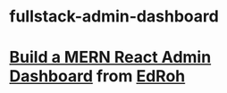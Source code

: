 # fullstack-admin-dashboard

# [Build a MERN React Admin Dashboard](https://www.youtube.com/watch?v=0cPCMIuDk2I&t=1s) from [EdRoh](https://www.youtube.com/@EdRohDev)
